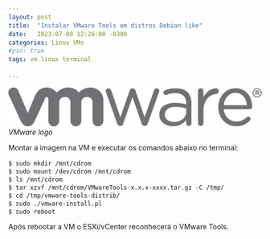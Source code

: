 ```yaml
---
layout: post
title:  "Instalar VMware Tools em distros Debian like"
date:   2023-07-08 12:26:00 -0300
categories: Linux VMs
#pin: true
tags: vm linux terminal

---
```


![vmware_logo](/assets/img/1-vmware-logo.jpg)
_VMware logo_


Montar a imagem na VM e executar os comandos abaixo no terminal:

```shell
$ sudo mkdir /mnt/cdrom
$ sudo mount /dev/cdrom /mnt/cdrom
$ ls /mnt/cdrom
$ tar xzvf /mnt/cdrom/VMwareTools-x.x.x-xxxx.tar.gz -C /tmp/
$ cd /tmp/vmware-tools-distrib/
$ sudo ./vmware-install.pl
$ sudo reboot
```
Após rebootar a VM o ESXi/vCenter reconhecerá o VMware Tools.